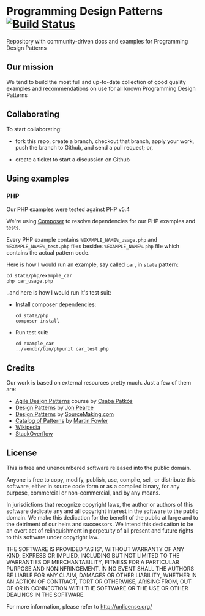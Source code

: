 # Programming Design Patterns [![Build Status](https://secure.travis-ci.org/designpatterns/designpatterns.png?branch=master)](http://travis-ci.org/designpatterns/designpatterns)

Repository with community-driven docs and examples for Programming Design
Patterns

## Our mission

We tend to build the most full and up-to-date collection of good quality
examples and recommendations on use for all known Programming Design Patterns

## Collaborating

To start collaborating:

- fork this repo, create a branch, checkout that branch, apply your work,
  push the branch to Github, and send a pull request; or,

- create a ticket to start a discussion on Github

## Using examples

### PHP

Our PHP examples were tested against PHP v5.4

We're using [Composer](http://getcomposer.org) to resolve dependencies for our
PHP examples and tests.

Every PHP example contains `%EXAMPLE_NAME%_usage.php` and `%EXAMPLE_NAME%_test.php`
files besides `%EXAMPLE_NAME%.php` file which contains the actual pattern code.

Here is how I would run an example, say called `car`, in `state` pattern:

```
cd state/php/example_car
php car_usage.php
```

..and here is how I would run it's test suit:

  - Install composer dependencies:

    ```
    cd state/php
    composer install
    ```

  - Run test suit:

    ```
    cd example_car
    ../vendor/bin/phpunit car_test.php
    ```

## Credits

Our work is based on external resources pretty much. Just a few of them are:

- [Agile Design Patterns](https://tutsplus.com/course/agile-design-patterns/)
  course by [Csaba Patkós](https://twitter.com/PatkosCsaba)
- [Design Patterns](http://www.cs.sjsu.edu/~pearce/modules/patterns/) by
  [Jon Pearce](http://www.cs.sjsu.edu/~pearce/pearce.html)
- [Design Patterns](http://sourcemaking.com/design_patterns) by
  [SourceMaking.com](http://sourcemaking.com)
- [Catalog of Patterns](http://martinfowler.com/eaaCatalog/) by
  [Martin Fowler](https://twitter.com/martinfowler)
- [Wikipedia](http://en.wikipedia.org/wiki/Main_Page)
- [StackOverflow](http://http://stackoverflow.com)

## License

This is free and unencumbered software released into the public domain.

Anyone is free to copy, modify, publish, use, compile, sell, or
distribute this software, either in source code form or as a compiled
binary, for any purpose, commercial or non-commercial, and by any
means.

In jurisdictions that recognize copyright laws, the author or authors
of this software dedicate any and all copyright interest in the
software to the public domain. We make this dedication for the benefit
of the public at large and to the detriment of our heirs and
successors. We intend this dedication to be an overt act of
relinquishment in perpetuity of all present and future rights to this
software under copyright law.

THE SOFTWARE IS PROVIDED "AS IS", WITHOUT WARRANTY OF ANY KIND,
EXPRESS OR IMPLIED, INCLUDING BUT NOT LIMITED TO THE WARRANTIES OF
MERCHANTABILITY, FITNESS FOR A PARTICULAR PURPOSE AND NONINFRINGEMENT.
IN NO EVENT SHALL THE AUTHORS BE LIABLE FOR ANY CLAIM, DAMAGES OR
OTHER LIABILITY, WHETHER IN AN ACTION OF CONTRACT, TORT OR OTHERWISE,
ARISING FROM, OUT OF OR IN CONNECTION WITH THE SOFTWARE OR THE USE OR
OTHER DEALINGS IN THE SOFTWARE.

For more information, please refer to <http://unlicense.org/>
